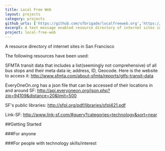 ```yaml
---
title: Local Free Web
layout: projects
category: projects
github_urls: ['https://github.com/sfbrigade/localfreeweb.org','https://github.com/sfbrigade/localfreeweb-sms-api','https://github.com/sfbrigade/LocalFreeWeb']
excerpt: A text message enabled resource directory of internet sites in San Francisco
project: local-free-web
---
```


A resource directory of internet sites in San Francisco

The following resources have been used:

SFMTA transit data that includes a list(seemingly not comprehensive) of all bus stops and their meta data ie; address, ID, Geocode. Here is the website to access it: http://www.sfmta.com/about-sfmta/reports/gtfs-transit-data

EveryOneOn.org has a json file that can be accessed of their locations in and around SF: http://api.everyoneon.org/json.php?zip=94109&distance=20&limit=500

SF's public libraries: http://sfpl.org/pdf/libraries/sfpl421.pdf

Link-SF: http://www.link-sf.com/#query?categories=technology&sort=near

##Getting Started

###For anyone

###For people with technology skills/interest